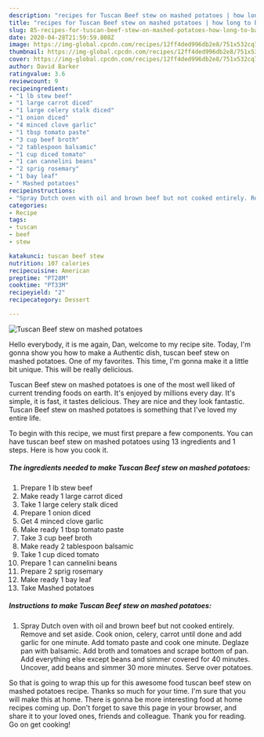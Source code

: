 ```yaml
---
description: "recipes for Tuscan Beef stew on mashed potatoes | how long to bake Tuscan Beef stew on mashed potatoes"
title: "recipes for Tuscan Beef stew on mashed potatoes | how long to bake Tuscan Beef stew on mashed potatoes"
slug: 85-recipes-for-tuscan-beef-stew-on-mashed-potatoes-how-long-to-bake-tuscan-beef-stew-on-mashed-potatoes
date: 2020-04-28T21:59:59.808Z
image: https://img-global.cpcdn.com/recipes/12ff4ded996db2e8/751x532cq70/tuscan-beef-stew-on-mashed-potatoes-recipe-main-photo.jpg
thumbnail: https://img-global.cpcdn.com/recipes/12ff4ded996db2e8/751x532cq70/tuscan-beef-stew-on-mashed-potatoes-recipe-main-photo.jpg
cover: https://img-global.cpcdn.com/recipes/12ff4ded996db2e8/751x532cq70/tuscan-beef-stew-on-mashed-potatoes-recipe-main-photo.jpg
author: David Barker
ratingvalue: 3.6
reviewcount: 9
recipeingredient:
- "1 lb stew beef"
- "1 large carrot diced"
- "1 large celery stalk diced"
- "1 onion diced"
- "4 minced clove garlic"
- "1 tbsp tomato paste"
- "3 cup beef broth"
- "2 tablespoon balsamic"
- "1 cup diced tomato"
- "1 can cannelini beans"
- "2 sprig rosemary"
- "1 bay leaf"
- " Mashed potatoes"
recipeinstructions:
- "Spray Dutch oven with oil and brown beef but not cooked entirely. Remove and set aside. Cook onion, celery, carrot until done and add garlic for one minute. Add tomato paste and cook one minute. Deglaze pan with balsamic. Add broth and tomatoes and scrape bottom of pan. Add everything else except beans and simmer covered for 40 minutes. Uncover, add beans and simmer 30 more minutes. Serve over potatoes."
categories:
- Recipe
tags:
- tuscan
- beef
- stew

katakunci: tuscan beef stew 
nutrition: 107 calories
recipecuisine: American
preptime: "PT28M"
cooktime: "PT33M"
recipeyield: "2"
recipecategory: Dessert

---
```



![Tuscan Beef stew on mashed potatoes](https://img-global.cpcdn.com/recipes/12ff4ded996db2e8/751x532cq70/tuscan-beef-stew-on-mashed-potatoes-recipe-main-photo.jpg)

Hello everybody, it is me again, Dan, welcome to my recipe site. Today, I'm gonna show you how to make a Authentic dish, tuscan beef stew on mashed potatoes. One of my favorites. This time, I'm gonna make it a little bit unique. This will be really delicious.



Tuscan Beef stew on mashed potatoes is one of the most well liked of current trending foods on earth. It's enjoyed by millions every day. It's simple, it is fast, it tastes delicious. They are nice and they look fantastic. Tuscan Beef stew on mashed potatoes is something that I've loved my entire life.


To begin with this recipe, we must first prepare a few components. You can have tuscan beef stew on mashed potatoes using 13 ingredients and 1 steps. Here is how you cook it.

<!--inarticleads1-->

##### The ingredients needed to make Tuscan Beef stew on mashed potatoes:

1. Prepare 1 lb stew beef
1. Make ready 1 large carrot diced
1. Take 1 large celery stalk diced
1. Prepare 1 onion diced
1. Get 4 minced clove garlic
1. Make ready 1 tbsp tomato paste
1. Take 3 cup beef broth
1. Make ready 2 tablespoon balsamic
1. Take 1 cup diced tomato
1. Prepare 1 can cannelini beans
1. Prepare 2 sprig rosemary
1. Make ready 1 bay leaf
1. Take  Mashed potatoes




<!--inarticleads2-->

##### Instructions to make Tuscan Beef stew on mashed potatoes:

1. Spray Dutch oven with oil and brown beef but not cooked entirely. Remove and set aside. Cook onion, celery, carrot until done and add garlic for one minute. Add tomato paste and cook one minute. Deglaze pan with balsamic. Add broth and tomatoes and scrape bottom of pan. Add everything else except beans and simmer covered for 40 minutes. Uncover, add beans and simmer 30 more minutes. Serve over potatoes.




So that is going to wrap this up for this awesome food tuscan beef stew on mashed potatoes recipe. Thanks so much for your time. I'm sure that you will make this at home. There is gonna be more interesting food at home recipes coming up. Don't forget to save this page in your browser, and share it to your loved ones, friends and colleague. Thank you for reading. Go on get cooking!
